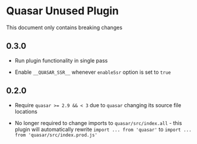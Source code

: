 # Quasar Unused Plugin

This document only contains breaking changes

## 0.3.0

* Run plugin functionality in single pass

* Enable `__QUASAR_SSR__` whenever `enableSsr` option is set to `true`

## 0.2.0

* Require `quasar >= 2.9 && < 3` due to `quasar` changing its source file locations

* No longer required to change imports to `quasar/src/index.all` - this plugin will automatically rewrite `import ... from 'quasar'` to `import ... from 'quasar/src/index.prod.js'`
